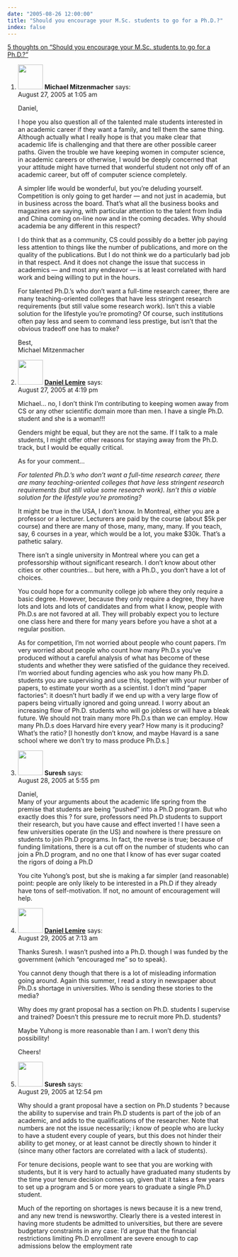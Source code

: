```yaml
---
date: "2005-08-26 12:00:00"
title: "Should you encourage your M.Sc. students to go for a Ph.D.?"
index: false
---
```


[5 thoughts on &ldquo;Should you encourage your M.Sc. students to go for a Ph.D.?&rdquo;](/lemire/blog/2005/08-26-should-you-encourage-your-msc-students-to-go-for-a-phd)

<ol class="comment-list">
<li id="comment-2437" class="comment even thread-even depth-1">
<div class="comment-author vcard">
<img alt src="https://secure.gravatar.com/avatar/?s=56&#038;d=mm&#038;r=g" srcset="https://secure.gravatar.com/avatar/?s=112&#038;d=mm&#038;r=g 2x" class="avatar avatar-56 photo avatar-default" height="56" width="56" decoding="async" /> <b class="fn">Michael Mitzenmacher</b> <span class="says">says:</span> </div>
<div class="comment-metadata"><time datetime="2005-08-27T01:05:44+00:00">August 27, 2005 at 1:05 am</time></a> </div>
<div class="comment-content">
<p>Daniel,</p>
<p>I hope you also question all of the talented male students interested in an academic career if they want a family, and tell them the same thing. Although actually what I really hope is that you make clear that academic life is challenging and that there are other possible career paths. Given the trouble we have keeping women in computer science, in academic careers or otherwise, I would be deeply concerned that your attitude might have turned that wonderful student not only off of an academic career, but off of computer science completely.</p>
<p>A simpler life would be wonderful, but you&rsquo;re deluding yourself. Competition is only going to get harder &#8212; and not just in academia, but in business across the board. That&rsquo;s what all the business books and magazines are saying, with particular attention to the talent from India and China coming on-line now and in the coming decades. Why should academia be any different in this respect?</p>
<p>I do think that as a community, CS could possibly do a better job paying less attention to things like the number of publications, and more on the quality of the publications. But I do not think we do a particularly bad job in that respect. And it does not change the issue that success in academics &#8212; and most any endeavor &#8212; is at least correlated with hard work and being willing to put in the hours.</p>
<p>For talented Ph.D.&rsquo;s who don&rsquo;t want a full-time research career, there are many teaching-oriented colleges that have less stringent research requirements (but still value some research work). Isn&rsquo;t this a viable solution for the lifestyle you&rsquo;re promoting? Of course, such institutions often pay less and seem to command less prestige, but isn&rsquo;t that the obvious tradeoff one has to make?</p>
<p>Best,<br/>
Michael Mitzenmacher</p>
</div>
</li>
<li id="comment-2439" class="comment odd alt thread-odd thread-alt depth-1">
<div class="comment-author vcard">
<img alt src="https://secure.gravatar.com/avatar/9c8641f1aebb6763ecf07d31107db2c6?s=56&#038;d=mm&#038;r=g" srcset="https://secure.gravatar.com/avatar/9c8641f1aebb6763ecf07d31107db2c6?s=112&#038;d=mm&#038;r=g 2x" class="avatar avatar-56 photo" height="56" width="56" decoding="async" /> <b class="fn"><a href="https://lemire.me/blog/" class="url" rel="ugc">Daniel Lemire</a></b> <span class="says">says:</span> </div>
<div class="comment-metadata"><time datetime="2005-08-27T16:19:31+00:00">August 27, 2005 at 4:19 pm</time></a> </div>
<div class="comment-content">
<p>Michael&#8230; no, I don&rsquo;t think I&rsquo;m contributing to keeping women away from CS or any other scientific domain more than men. I have a single Ph.D. student and she is a woman!!!</p>
<p>Genders might be equal, but they are not the same. If I talk to a male students, I might offer other reasons for staying away from the Ph.D. track, but I would be equally critical.</p>
<p>As for your comment&#8230;</p>
<p><em>For talented Ph.D.&rsquo;s who don&rsquo;t want a full-time research career, there are many teaching-oriented colleges that have less stringent research requirements (but still value some research work). Isn&rsquo;t this a viable solution for the lifestyle you&rsquo;re promoting?</em></p>
<p>It might be true in the USA, I don&rsquo;t know. In Montreal, either you are a professor or a lecturer. Lecturers are paid by the course (about $5k per course) and there are many of those, many, many, many. If you teach, say, 6 courses in a year, which would be a lot, you make $30k. That&rsquo;s a pathetic salary.</p>
<p>There isn&rsquo;t a single university in Montreal where you can get a professorship without significant research. I don&rsquo;t know about other cities or other countries&#8230; but here, with a Ph.D., you don&rsquo;t have a lot of choices.</p>
<p>You could hope for a community college job where they only require a basic degree. However, because they only require a degree, they have lots and lots and lots of candidates and from what I know, people with Ph.D.s are not favored at all. They will probably expect you to lecture one class here and there for many years before you have a shot at a regular position.</p>
<p>As for competition, I&rsquo;m not worried about people who count papers. I&rsquo;m very worried about people who count how many Ph.D.s you&rsquo;ve produced without a careful analysis of what has become of these students and whether they were satisfied of the guidance they received. I&rsquo;m worried about funding agencies who ask you how many Ph.D. students you are supervising and use this, together with your number of papers, to estimate your worth as a scientist. I don&rsquo;t mind &ldquo;paper factories&rdquo;: it doesn&rsquo;t hurt badly if we end up with a very large flow of papers being virtually ignored and going unread. I worry about an increasing flow of Ph.D. students who will go jobless or will have a bleak future. We should not train many more Ph.D.s than we can employ. How many Ph.D.s does Harvard hire every year? How many is it producing? What&rsquo;s the ratio? [I honestly don&rsquo;t know, and maybe Havard is a sane school where we don&rsquo;t try to mass produce Ph.D.s.]</p>
</div>
</li>
<li id="comment-2441" class="comment even thread-even depth-1">
<div class="comment-author vcard">
<img alt src="https://secure.gravatar.com/avatar/6537c0a681d22d4a3f7bf4ce7d209a0f?s=56&#038;d=mm&#038;r=g" srcset="https://secure.gravatar.com/avatar/6537c0a681d22d4a3f7bf4ce7d209a0f?s=112&#038;d=mm&#038;r=g 2x" class="avatar avatar-56 photo" height="56" width="56" loading="lazy" decoding="async" /> <b class="fn">Suresh</b> <span class="says">says:</span> </div>
<div class="comment-metadata"><time datetime="2005-08-28T17:55:26+00:00">August 28, 2005 at 5:55 pm</time></a> </div>
<div class="comment-content">
<p>Daniel,<br/>
Many of your arguments about the academic life spring from the premise that students are being &ldquo;pushed&rdquo; into a Ph.D program. But who exactly does this ? for sure, professors need Ph.D students to support their research, but you have cause and effect inverted ! I have seen a few universities operate (in the US) and nowhere is there pressure on students to join Ph.D programs. In fact, the reverse is true; because of funding limitations, there is a cut off on the number of students who can join a Ph.D program, and no one that I know of has ever sugar coated the rigors of doing a Ph.D</p>
<p>You cite Yuhong&rsquo;s post, but she is making a far simpler (and reasonable) point: people are only likely to be interested in a Ph.D if they already have tons of self-motivation. If not, no amount of encouragement will help.</p>
</div>
</li>
<li id="comment-2443" class="comment odd alt thread-odd thread-alt depth-1">
<div class="comment-author vcard">
<img alt src="https://secure.gravatar.com/avatar/9c8641f1aebb6763ecf07d31107db2c6?s=56&#038;d=mm&#038;r=g" srcset="https://secure.gravatar.com/avatar/9c8641f1aebb6763ecf07d31107db2c6?s=112&#038;d=mm&#038;r=g 2x" class="avatar avatar-56 photo" height="56" width="56" loading="lazy" decoding="async" /> <b class="fn"><a href="https://lemire.me/blog/" class="url" rel="ugc">Daniel Lemire</a></b> <span class="says">says:</span> </div>
<div class="comment-metadata"><time datetime="2005-08-29T07:13:30+00:00">August 29, 2005 at 7:13 am</time></a> </div>
<div class="comment-content">
<p>Thanks Suresh. I wasn&rsquo;t pushed into a Ph.D. though I was funded by the government (which &ldquo;encouraged me&rdquo; so to speak).</p>
<p>You cannot deny though that there is a lot of misleading information going around. Again this summer, I read a story in newspaper about Ph.D.s shortage in universities. Who is sending these stories to the media?</p>
<p>Why does my grant proposal has a section on Ph.D. students I supervise and trained? Doesn&rsquo;t this pressure me to recruit more Ph.D. students?</p>
<p>Maybe Yuhong is more reasonable than I am. I won&rsquo;t deny this possibility! </p>
<p>Cheers!</p>
</div>
</li>
<li id="comment-2444" class="comment even thread-even depth-1">
<div class="comment-author vcard">
<img alt src="https://secure.gravatar.com/avatar/6537c0a681d22d4a3f7bf4ce7d209a0f?s=56&#038;d=mm&#038;r=g" srcset="https://secure.gravatar.com/avatar/6537c0a681d22d4a3f7bf4ce7d209a0f?s=112&#038;d=mm&#038;r=g 2x" class="avatar avatar-56 photo" height="56" width="56" loading="lazy" decoding="async" /> <b class="fn">Suresh</b> <span class="says">says:</span> </div>
<div class="comment-metadata"><time datetime="2005-08-29T12:54:13+00:00">August 29, 2005 at 12:54 pm</time></a> </div>
<div class="comment-content">
<p>Why should a grant proposal have a section on Ph.D students ? because the ability to supervise and train Ph.D students is part of the job of an academic, and adds to the qualifications of the researcher. Note that numbers are not the issue necessarily; i know of people who are lucky to have a student every couple of years, but this does not hinder their ability to get money, or at least cannot be directly shown to hinder it (since many other factors are correlated with a lack of students). </p>
<p>For tenure decisions, people want to see that you are working with students, but it is very hard to actually have graduated many students by the time your tenure decision comes up, given that it takes a few years to set up a program and 5 or more years to graduate a single Ph.D student. </p>
<p>Much of the reporting on shortages is news because it is a new trend, and any new trend is newsworthy. Clearly there is a vested interest in having more students be admitted to universities, but there are severe budgetary constraints in any case: I&rsquo;d argue that the financial restrictions limiting Ph.D enrollment are severe enough to cap admissions below the employment rate</p>
</div>
</li>
</ol>
